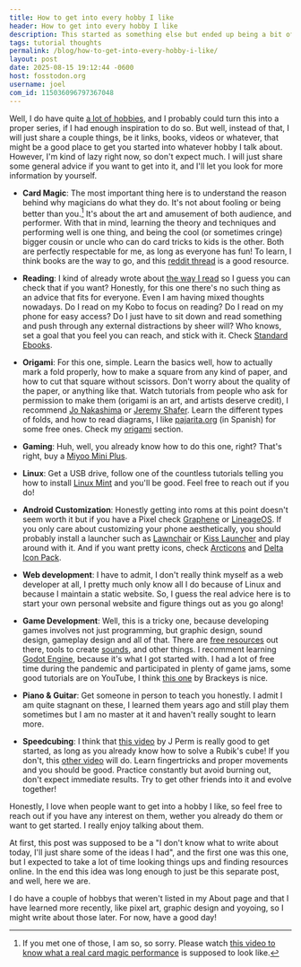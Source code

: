 ```yaml
---
title: How to get into every hobby I like
header: How to get into every hobby I like
description: This started as something else but ended up being a bit of a guide to get started into my hobbies
tags: tutorial thoughts
permalink: /blog/how-to-get-into-every-hobby-i-like/
layout: post
date: 2025-08-15 19:12:44 -0600
host: fosstodon.org
username: joel
com_id: 115036096797367048
---
```


Well, I do have quite [a lot of hobbies](/about/#hobbies--interests), and I probably could turn this into a proper series, if I had enough inspiration to do so. But well, instead of that, I will just share a couple things, be it links, books, videos or whatever, that might be a good place to get you started into whatever hobby I talk about. However, I'm kind of lazy right now, so don't expect much. I will just share some general advice if you want to get into it, and I'll let you look for more information by yourself.

- **Card Magic**: The most important thing here is to understand the reason behind why magicians do what they do. It's not about fooling or being better than you.[^1] It's about the art and amusement of both audience, and performer. With that in mind, learning the theory and techniques and performing well is one thing, and being the cool (or sometimes cringe) bigger cousin or uncle who can do card tricks to kids is the other. Both are perfectly respectable for me, as long as everyone has fun! To learn, I think books are the way to go, and this [reddit thread](https://www.reddit.com/r/Magic/comments/ctdz2u/recommended_resources_for_beginners_in_card_magic) is a good resource.

[^1]: If you met one of those, I am so, so sorry. Please watch [this video to know what a real card magic performance](https://www.youtube.com/watch?v=5_KcQt0z-eE) is supposed to  look like.

- **Reading**: I kind of already wrote about [the way I read](/blog/the-way-i-read-books/) so I guess you can check that if you want? Honestly, for this one there's no such thing as an advice that fits for everyone. Even I am having mixed thoughts nowadays. Do I read on my Kobo to focus on reading? Do I read on my phone for easy access? Do I just have to sit down and read something and push through any external distractions by sheer will? Who knows, set a goal that you feel you can reach, and stick with it. Check [Standard Ebooks](https://standardebooks.org/).

- **Origami**: For this one, simple. Learn the basics well, how to actually mark a fold properly, how to make a square from any kind of paper, and how to cut that square without scissors. Don't worry about the quality of the paper, or anything like that. Watch tutorials from people who ask for permission to make them (origami is an art, and artists deserve credit), I recommend [Jo Nakashima](https://www.youtube.com/@jonakashima/) or [Jeremy Shafer](https://www.youtube.com/@jeremyshaferorigami/). Learn the different types of folds, and how to read diagrams, I like [pajarita.org](https://www.pajarita.org/diagramas/) (in Spanish) for some free ones. Check my [origami](/origami) section.

- **Gaming**: Huh, well, you already know how to do this one, right? That's right, buy a [Miyoo Mini Plus](/blog/miyoo-mini-plus-review/).

- **Linux**: Get a USB drive, follow one of the countless tutorials telling you how to install [Linux Mint](https://linuxmint.com/) and you'll be good. Feel free to reach out if you do!

- **Android Customization**: Honestly getting into roms at this point doesn't seem worth it but if you have a Pixel check [Graphene](https://grapheneos.social/) or [LineageOS](https://lineageos.org/). If you only care about customizing your phone aesthetically, you should probably install a launcher such as [Lawnchair](https://lawnchair.app/downloads/) or [Kiss Launcher](https://kisslauncher.com/) and play around with it. And if you want pretty icons, check [Arcticons](https://arcticons.com/) and [Delta Icon Pack](https://github.com/Delta-Icons/android).

- **Web development**: I have to admit, I don't really think myself as a web developer at all, I pretty much only know all I do because of Linux and because I maintain a static website. So, I guess the real advice here is to start your own personal website and figure things out as you go along!

- **Game Development**: Well, this is a tricky one, because developing games involves not just programming, but graphic design, sound design, gameplay design and all of that. There are [free resources](https://opengameart.org/) out there, tools to create [sounds](https://www.bfxr.net/), and other things. I recomment learning [Godot Engine](https://github.com/Delta-Icons/android), because it's what I got started with. I had a lot of free time during the pandemic and participated in plenty of game jams, some good tutorials are on YouTube, I think [this one](https://www.youtube.com/watch?v=LOhfqjmasi0) by Brackeys is nice.

- **Piano & Guitar**: Get someone in person to teach you honestly. I admit I am quite stagnant on these, I learned them years ago and still play them sometimes but I am no master at it and haven't really sought to learn more.

- **Speedcubing**: I think that [this video](https://www.youtube.com/watch?v=xGHo9XV2ytE) by J Perm is really good to get started, as long as you already know how to solve a Rubik's cube! If you don't, this [other video](https://www.youtube.com/watch?v=7Ron6MN45LY) will do. Learn fingertricks and proper movements and you should be good. Practice constantly but avoid burning out, don't expect immediate results. Try to get other friends into it and evolve together!

Honestly, I love when people want to get into a hobby I like, so feel free to reach out if you have any interest on them, wether you already do them or want to get started. I really enjoy talking about them.

At first, this post was supposed to be a "I don't know what to write about today, I'll just share some of the ideas I had", and the first one was this one, but I expected to take a lot of time looking things ups and finding resources online. In the end this idea was long enough to just be this separate post, and well, here we are.

I do have a couple of hobbys that weren't listed in my About page and that I have learned more recently, like pixel art, graphic design and yoyoing, so I might write about those later. For now, have a good day!
